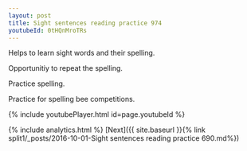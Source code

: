 ```yaml
---
layout: post
title: Sight sentences reading practice 974
youtubeId: 0tHQnMroTRs
---
```

 
 
Helps to learn sight words and their spelling.

Opportunitiy to repeat the spelling. 

Practice spelling. 
 
Practice for spelling bee competitions. 
 
{% include youtubePlayer.html id=page.youtubeId %}
 
 
{% include analytics.html %} 
[Next]({{ site.baseurl }}{% link  split1/_posts/2016-10-01-Sight sentences reading practice 690.md%})
 
